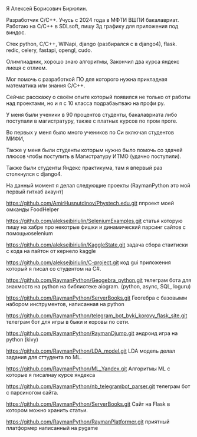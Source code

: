 Я Алексей Борисович Бирюлин.

Разработчик C/C++. Учусь с 2024 года в МФТИ ВШПИ бакалавриат. Работаю на С/C++ в SDLsoft, пишу 3д графику для приложения под виндос.

Стек python, C/C++, WINapi, django (разбирался с в django4), flask. redic, celery, fastapi, opengl, cudo.

Олимпиадник, хорошо знаю алгоритмы, Закончил два курса яндекс лиеця с отлием.

Мог помочь с разработкой ПО для которого нужна прикладная математика или знания С/С++.

Сейчас расскажу о своём опыте который появился не только от работы над проектами, но и я с 10 класса подрабаытваю на профи ру.

У меня были ученики в 90 процентов студенты, бакалавриата либо поступали в магистратуру, также с платных курсов по пром проге.

Во первых у меня было много учеников по Си включая студентов МИФИ,

Также у меня были студенты которым нужно было помочь со здачей плюсов чтобы поступить в Магистратуру ИТМО (удачно поступили).

Также были студенты Яндекс практикума, там я впервый раз столкнулся с django4.

На данный момент я делал следующие проекты (RaymanPython это мой первый гитхаб акаунт)

https://github.com/AmirHusnutdinov/Phystech.edu.git ппроект моей омканды FoodHelper

https://github.com/aleksejbiriulin/SeleniumExamples.git статья которую пишу на хабре про некотрые фишки и динамический парсинг сайтов с помощьюselenium

https://github.com/aleksejbiriulin/KaggleState.git задача сбора стаитиски с кода на пайтон от кернело kaggle

https://github.com/aleksejbiriulin/C-project.git код gui приложения который я писал со студентом на C#.

https://github.com/RaymanPython/Geogebra_python.git телеграм бота для знакмоств на python на библиотеке aiogram. (python, async, SQL, loguru)

https://github.com/RaymanPython/ServerBooks.git Геогебра с базовымм набором инструментов, написанная на python

https://github.com/RaymanPython/telegram_bot_byki_korovy_flask_site.git телеграм бот для игры в быки и коровы по сети.

https://github.com/RaymanPython/RaymanDjump.git андроид игра на python (kivy)

https://github.com/RaymanPython/LDA_model.git LDA модель делал задания для сттудента по ML.

https://github.com/RaymanPython/ML_Yandex.git Алгоритмы ML c которые я писалнау курсе яндекса

https://github.com/RaymanPython/nb_telegrambot_parser.git телеграм бот с парсиногом сайта.

https://github.com/RaymanPython/ServerBooks.git Сайт на Flask в котором можно хранить статьи.

https://github.com/RaymanPython/RaymanPlatformer.git приятный платформер написанный на pygame
